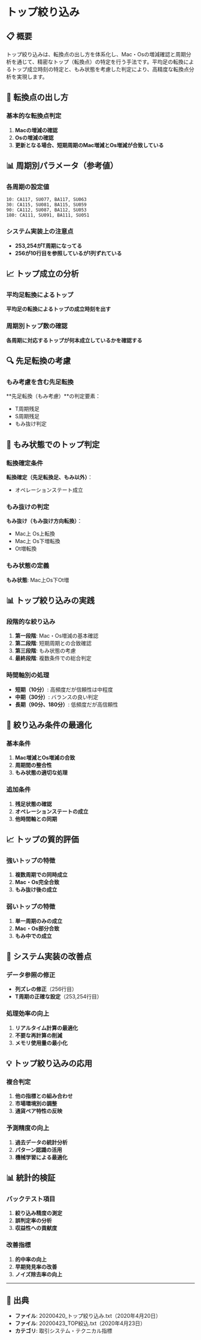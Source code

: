 # トップ絞り込み

## 📋 概要

トップ絞り込みは、転換点の出し方を体系化し、Mac・Osの増減確認と周期分析を通じて、精密なトップ（転換点）の特定を行う手法です。平均足の転換によるトップ成立時刻の特定と、もみ状態を考慮した判定により、高精度な転換点分析を実現します。

## 🎯 転換点の出し方

### 基本的な転換点判定
1. **Macの増減の確認**
2. **Osの増減の確認**
3. **更新となる場合、短期周期のMac増減とOs増減が合致している**

## 📊 周期別パラメータ（参考値）

### 各周期の設定値
```
10: CA117, SU077, BA117, SU063
30: CA115, SU081, BA115, SU059	
90: CA112, SU087, BA112, SU053
180: CA111, SU091, BA111, SU051
```

### システム実装上の注意点
- **253,254がT周期になってる**
- **256が10行目を参照しているが1列ずれている**

## 📈 トップ成立の分析

### 平均足転換によるトップ
**平均足の転換によるトップの成立時刻を出す**

### 周期別トップ数の確認
**各周期に対応するトップが何本成立しているかを確認する**

## 🔍 先足転換の考慮

### もみ考慮を含む先足転換
**先足転換（もみ考慮）**の判定要素：
- T周期残足
- S周期残足
- もみ抜け判定

## 🌊 もみ状態でのトップ判定

### 転換確定条件
**転換確定（先足転換足、もみ以外）**：
- オペレーションステート成立

### もみ抜けの判定
**もみ抜け（もみ抜け方向転換）**：
- Mac上 Os上転換
- Mac上 Os下増転換
- Ot増転換

### もみ状態の定義
**もみ状態**: Mac上Os下Ot増

## 📊 トップ絞り込みの実践

### 段階的な絞り込み
1. **第一段階**: Mac・Os増減の基本確認
2. **第二段階**: 短期周期との合致確認
3. **第三段階**: もみ状態の考慮
4. **最終段階**: 複数条件での総合判定

### 時間軸別の処理
- **短期（10分）**: 高頻度だが信頼性は中程度
- **中期（30分）**: バランスの良い判定
- **長期（90分、180分）**: 低頻度だが高信頼性

## 🎯 絞り込み条件の最適化

### 基本条件
1. **Mac増減とOs増減の合致**
2. **周期間の整合性**
3. **もみ状態の適切な処理**

### 追加条件
1. **残足状態の確認**
2. **オペレーションステートの成立**
3. **他時間軸との同期**

## 📈 トップの質的評価

### 強いトップの特徴
1. **複数周期での同時成立**
2. **Mac・Os完全合致**
3. **もみ抜け後の成立**

### 弱いトップの特徴
1. **単一周期のみの成立**
2. **Mac・Os部分合致**
3. **もみ中での成立**

## 🔧 システム実装の改善点

### データ参照の修正
- **列ズレの修正**（256行目）
- **T周期の正確な設定**（253,254行目）

### 処理効率の向上
1. **リアルタイム計算の最適化**
2. **不要な再計算の削減**
3. **メモリ使用量の最小化**

## 💡 トップ絞り込みの応用

### 複合判定
1. **他の指標との組み合わせ**
2. **市場環境別の調整**
3. **通貨ペア特性の反映**

### 予測精度の向上
1. **過去データの統計分析**
2. **パターン認識の活用**
3. **機械学習による最適化**

## 📊 統計的検証

### バックテスト項目
1. **絞り込み精度の測定**
2. **誤判定率の分析**
3. **収益性への貢献度**

### 改善指標
1. **的中率の向上**
2. **早期発見率の改善**
3. **ノイズ除去率の向上**

---

## 📅 出典
- **ファイル**: 20200420_トップ絞り込み.txt（2020年4月20日）
- **ファイル**: 20200423_TOP絞込.txt（2020年4月23日）
- **カテゴリ**: 取引システム・テクニカル指標